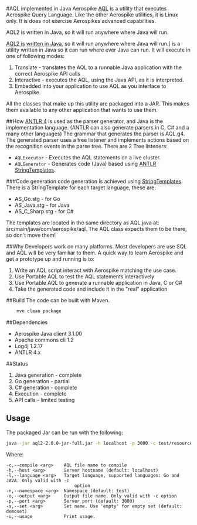 #AQL implemented in Java
Aerospike [AQL](https://docs.aerospike.com/pages/viewpage.action?pageId=3807532) is a utility that executes Aerospike Query Language. Like the other Aerospike utilities, it is Linux only. It is does not exercise Aerospikes advanced capabilities.

AQL2 is written in Java, so it will run anywhere where Java will run.

[AQL2 is written in Java](https://github.com/aerospike/aql-java), so it will run anywhere where Java will run.] is a utility written in Java so it can run where ever Java can run. It will execute in one of following modes:

 1. Translate - translates the AQL to a runnable Java application with the correct Aerospike API calls
 2. Interactive - executes the AQL, using the Java API, as it is interpreted.
 3. Embedded into your application to use AQL as you interface to Aerospike. 
 
All the classes that make up this utility are packaged into a JAR. This makes them available to any other application that wants to use them. 


##How
[ANTLR 4](http://www.antlr4.org/) is used as the parser generator, and Java is the implementation language. (ANTLR can also generate parsers in C, C# and a many other languages)
The grammar that generates the parser is AQL.g4. The generated parser uses a tree listener and implements actions based on the recognition events in the parse tree. There are 2 Tree listeners:

* `AQLExecutor` - Executes the AQL statements on a live cluster. 
* `AQLGenerator` - Generates code (Java) based using [ANTLR StringTemplates](http://www.stringtemplate.org/).

 
###Code generation
code generation is achieved using [StringTemplates](http://www.stringtemplate.org/). There is a StringTemplate for each target language, these are:

* AS_Go.stg - for Go
* AS_Java.stg - for Java
* AS_C_Sharp.stg - for C#

The templates are located in the same directory as AQL.java at: src/main/java/com/aerospike/aql. The AQL class expects them to be there, so don't move them!


##Why
Developers work on many platforms. Most developers are use SQL and AQL will be very familiar to them. A quick way to learn Aerospike and get a prototype up and running is to:

 1. Write an AQL script interact with Aerospike matching the use case.
 2. Use Portable AQL to test the AQL statements interactively
 3. Use Portable AQL to generate a runnable application in Java, C or C#
 4. Take the generated code and include it in the "real" application
 
##Build
The code can be built with Maven. 
```bash	
	mvn clean package
```
##Dependencies

* Aerospike Java client 3.1.00
* Apache commons cli 1.2
* Log4j 1.2.17
* ANTLR 4.x


##Status
 1. Java generation - complete
 2. Go generation - partial
 3. C# generation - complete
 4. Execution - complete
 5. API calls - limited testing


## Usage
The packaged Jar can be run with the following:

```bash
java -jar aql2-2.0.0-jar-full.jar -h localhost -p 3000 -c test/resources/PkTest.aql -o output/PkTest.java -l JAVA
```	

Where:
```	
-c,--compile <arg>    AQL file name to compile
-h,--host <arg>       Server hostname (default: localhost)
-l,--language <arg>   Target language, supported languages: Go and JAVA. Only valid with -c
	                      option
-n,--namespace <arg>  Namespace (default: test)
-o,--output <arg>     Output file name. Only valid with -c option
-p,--port <arg>       Server port (default: 3000)
-s,--set <arg>        Set name. Use 'empty' for empty set (default: demoset)
-u,--usage            Print usage.
```

